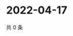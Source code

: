 # 2022-04-17

共 0 条

<!-- BEGIN WEIBO -->
<!-- 最后更新时间 Sun Apr 17 2022 14:02:07 GMT+0800 (China Standard Time) -->

<!-- END WEIBO -->
